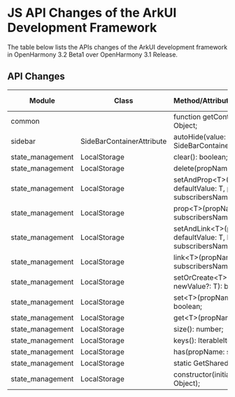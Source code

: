 # JS API Changes of the ArkUI Development Framework

The table below lists the APIs changes of the ArkUI development framework in OpenHarmony 3.2 Beta1 over OpenHarmony 3.1 Release.

## API Changes

| Module| Class| Method/Attribute/Enumeration/Constant| Change Type|
|---|---|---|---|
| common |  | function getContext(component?: Object): Object; | Added|
| sidebar | SideBarContainerAttribute | autoHide(value: boolean): SideBarContainerAttribute; | Added|
| state_management | LocalStorage | clear(): boolean; | Added|
| state_management | LocalStorage | delete(propName: string): boolean; | Added|
| state_management | LocalStorage | setAndProp\<T>(propName: string, defaultValue: T, propUser?: T, subscribersName?: string): T; | Added|
| state_management | LocalStorage | prop\<T>(propName: string, propUser?: T, subscribersName?: string): T; | Added|
| state_management | LocalStorage | setAndLink\<T>(propName: string, defaultValue: T, linkUser?: T, subscribersName?: string): T; | Added|
| state_management | LocalStorage | link\<T>(propName: string, linkUser?: T, subscribersName?: string): T; | Added|
| state_management | LocalStorage | setOrCreate\<T>(propName: string, newValue?: T): boolean; | Added|
| state_management | LocalStorage | set\<T>(propName: string, newValue: T): boolean; | Added|
| state_management | LocalStorage | get\<T>(propName: string): T; | Added|
| state_management | LocalStorage | size(): number; | Added|
| state_management | LocalStorage | keys(): IterableIterator\<string>; | Added|
| state_management | LocalStorage | has(propName: string): boolean; | Added|
| state_management | LocalStorage | static GetShared(): LocalStorage; | Added|
| state_management | LocalStorage | constructor(initializingProperties?: Object); | Added|
